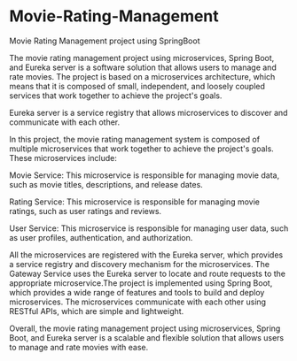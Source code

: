 # Movie-Rating-Management
Movie Rating Management project using SpringBoot

The movie rating management project using microservices, Spring Boot, and Eureka server is a software solution that allows users to manage and rate movies. The project is based on a microservices architecture, which means that it is composed of small, independent, and loosely coupled services that work together to achieve the project's goals.

Eureka server is a service registry that allows microservices to discover and communicate with each other.

In this project, the movie rating management system is composed of multiple microservices that work together to achieve the project's goals. These microservices include:

Movie Service: This microservice is responsible for managing movie data, such as movie titles, descriptions, and release dates.

Rating Service: This microservice is responsible for managing movie ratings, such as user ratings and reviews.

User Service: This microservice is responsible for managing user data, such as user profiles, authentication, and authorization.

All the microservices are registered with the Eureka server, which provides a service registry and discovery mechanism for the microservices. The Gateway Service uses the Eureka server to locate and route requests to the appropriate microservice.The project is implemented using Spring Boot, which provides a wide range of features and tools to build and deploy microservices. The microservices communicate with each other using RESTful APIs, which are simple and lightweight.

Overall, the movie rating management project using microservices, Spring Boot, and Eureka server is a scalable and flexible solution that allows users to manage and rate movies with ease.





